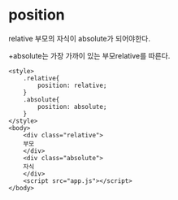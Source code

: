 # position

relative 부모의 자식이 absolute가 되어야한다.<br>

+absolute는 가장 가까이 있는 부모relative를 따른다.  
```
<style>
    .relative{
        position: relative;
    }
    .absolute{
        position: absolute;
    }
</style>
<body>
    <div class="relative">
    부모
    </div>
    <div class="absolute">
    자식
    </div>
    <script src="app.js"></script>
</body>
```
